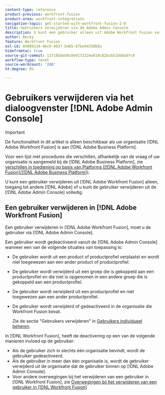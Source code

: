 ```yaml
---
content-type: reference
product-previous: workfront-fusion
product-area: workfront-integrations
navigation-topic: get-started-with-workfront-fusion-2-0
title: Gebruikers verwijderen via de Adobe Admin Console
description: U kunt een gebruiker alleen uit Adobe Workfront Fusion verwijderen en toegang tot andere Adobe-productprofielen behouden, of u kunt de gebruiker volledig uit de Adobe Admin Console verwijderen.
author: Becky
feature: Workfront Fusion
exl-id: 0d989134-46c0-4637-b465-6fbe04258b8a
hidefromtoc: true
source-git-commit: 137165deb0c0e9172224e810c82bc651bb0adfc0
workflow-type: tm+mt
source-wordcount: '288'
ht-degree: 0%

---
```


# Gebruikers verwijderen via het dialoogvenster [!DNL Adobe Admin Console]

>[!IMPORTANT]
>
>De functionaliteit in dit artikel is alleen beschikbaar als uw organisatie [!DNL Adobe Workfront Fusion] is aan [!DNL Adobe Business Platform].
>
>Voor een lijst met procedures die verschillen, afhankelijk van de vraag of uw organisatie is aangemeld bij de [!DNL Adobe Business Platform], zie [verschillen in toediening op basis van Platforms ([!DNL Adobe Workfront Fusion]/[!DNL Adobe Business Platform])](../../workfront-fusion/fusion-in-admin-console/fusion-adobe-admin-console.md).

U kunt een gebruiker verwijderen uit [!DNL Adobe Workfront Fusion] alleen, toegang tot andere [!DNL Adobe] of u kunt de gebruiker verwijderen uit de [!DNL Adobe Admin Console] volledig.

## Een gebruiker verwijderen in [!DNL Adobe Workfront Fusion]

Een gebruiker verwijderen in [!DNL Adobe Workfront Fusion], moet u de gebruiker via [!DNL Adobe Admin Console].

Een gebruiker wordt gedeactiveerd vanuit de [!DNL Adobe Admin Console] wanneer een van de volgende situaties van toepassing is:

* De gebruiker wordt uit een product of productprofiel verplaatst en wordt niet toegewezen aan een ander product of productprofiel.
* De gebruiker wordt verwijderd uit een groep die is gekoppeld aan een productprofiel en die niet is opgenomen in een andere groep die is gekoppeld aan een productprofiel.
* De gebruiker wordt verwijderd uit een productprofiel en niet toegewezen aan een ander productprofiel.
* De gebruiker wordt verwijderd of gedeactiveerd in de organisatie die Workfront Fusion bevat.

   Zie de sectie &quot;Gebruikers verwijderen&quot; in [Gebruikers individueel beheren](https://helpx.adobe.com/enterprise/using/manage-users-individually.html).

In [!DNL Workfront Fusion], heeft de deactivering op een van de volgende manieren invloed op de gebruiker:

* Als de gebruiker zich in slechts één organisatie bevindt, wordt de gebruiker gedeactiveerd.
* Als de gebruiker in meer dan één organisatie is, wordt de gebruiker verwijderd uit de organisatie dat de gebruiker binnen op [!DNL Adobe Admin Console].
* Voor andere overwegingen bij het verwijderen van een gebruiker in [!DNL Workfront Fusion], zie [Overwegingen bij het verwijderen van een gebruiker in [!DNL Workfront Fusion]](../../workfront-fusion/organizations/manage-fusion-users.md#consider)
